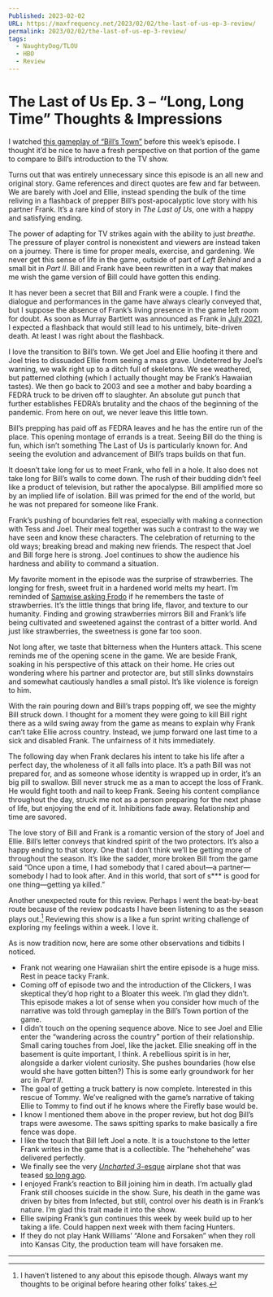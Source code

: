 ```yaml
---
Published: 2023-02-02
URL: https://maxfrequency.net/2023/02/02/the-last-of-us-ep-3-review/
permalink: 2023/02/02/the-last-of-us-ep-3-review/
tags:
  - NaughtyDog/TLOU
  - HBO
  - Review
---
```

# The Last of Us Ep. 3 – “Long, Long Time” Thoughts & Impressions

I watched [this gameplay of “Bill’s Town”](https://youtu.be/dyBA6JpCtkU) before this week’s episode. I thought it’d be nice to have a fresh perspective on that portion of the game to compare to Bill’s introduction to the TV show.

Turns out that was entirely unnecessary since this episode is an all new and original story. Game references and direct quotes are few and far between. We are barely with Joel and Ellie, instead spending the bulk of the time reliving in a flashback of prepper Bill’s post-apocalyptic love story with his partner Frank. It’s a rare kind of story in *The Last of Us*, one with a happy and satisfying ending.

The power of adapting for TV strikes again with the ability to just *breathe*. The pressure of player control is nonexistent and viewers are instead taken on a journey. There is time for proper meals, exercise, and gardening. We never get this sense of life in the game, outside of part of *Left Behind* and a small bit in *Part II*. Bill and Frank have been rewritten in a way that makes me wish the game version of Bill could have gotten this ending.

It has never been a secret that Bill and Frank were a couple. I find the dialogue and performances in the game have always clearly conveyed that, but I suppose the absence of Frank’s living presence in the game left room for doubt. As soon as Murray Bartlett was announced as Frank in [July 2021](https://deadline.com/2021/07/the-last-of-us-jeffrey-pierce-murray-bartlettt-con-oneill-hbo-series-video-game-1234793820/), I expected a flashback that would still lead to his untimely, bite-driven death. At least I was right about the flashback.

I love the transition to Bill’s town. We get Joel and Ellie hoofing it there and Joel tries to dissuaded Ellie from seeing a mass grave. Undeterred by Joel’s warning, we walk right up to a ditch full of skeletons. We see weathered, but patterned clothing (which I actually thought may be Frank’s Hawaiian tastes). We then go back to 2003 and see a mother and baby boarding a FEDRA truck to be driven off to slaughter. An absolute gut punch that further establishes FEDRA’s brutality and the chaos of the beginning of the pandemic. From here on out, we never leave this little town.

Bill’s prepping has paid off as FEDRA leaves and he has the entire run of the place. This opening montage of errands is a treat. Seeing Bill do the thing is fun, which isn’t something The Last of Us is particularly known for. And seeing the evolution and advancement of Bill’s traps builds on that fun.

It doesn’t take long for us to meet Frank, who fell in a hole. It also does not take long for Bill’s walls to come down. The rush of their budding didn’t feel like a product of television, but rather the apocalypse. Bill amplified more so by an implied life of isolation. Bill was primed for the end of the world, but he was not prepared for someone like Frank.

Frank’s pushing of boundaries felt real, especially with making a connection with Tess and Joel. Their meal together was such a contrast to the way we have seen and know these characters. The celebration of returning to the old ways; breaking bread and making new friends. The respect that Joel and Bill forge here is strong. Joel continues to show the audience his hardness and ability to command a situation.

My favorite moment in the episode was the surprise of strawberries. The longing for fresh, sweet fruit in a hardened world melts my heart. I’m reminded of [Samwise asking Frodo](https://youtube.com/watch?v=BKIgv8AhffA&t=51) if he remembers the taste of strawberries. It’s the little things that bring life, flavor, and texture to our humanity. Finding and growing strawberries mirrors Bill and Frank’s life being cultivated and sweetened against the contrast of a bitter world. And just like strawberries, the sweetness is gone far too soon.

Not long after, we taste that bitterness when the Hunters attack. This scene reminds me of the opening scene in the game. We are beside Frank, soaking in his perspective of this attack on their home. He cries out wondering where his partner and protector are, but still slinks downstairs and somewhat cautiously handles a small pistol. It’s like violence is foreign to him.

With the rain pouring down and Bill’s traps popping off, we see the mighty Bill struck down. I thought for a moment they were going to kill Bill right there as a wild swing away from the game as means to explain why Frank can’t take Ellie across country. Instead, we jump forward one last time to a sick and disabled Frank. The unfairness of it hits immediately.

The following day when Frank declares his intent to take his life after a perfect day, the wholeness of it all falls into place. It’s a path Bill was not prepared for, and as someone whose identity is wrapped up in order, it’s an big pill to swallow. Bill never struck me as a man to accept the loss of Frank. He would fight tooth and nail to keep Frank. Seeing his content compliance throughout the day, struck me not as a person preparing for the next phase of life, but enjoying the end of it. Inhibitions fade away. Relationship and time are savored.

The love story of Bill and Frank is a romantic version of the story of Joel and Ellie. Bill’s letter conveys that kindred spirit of the two protectors. It’s also a happy ending to that story. One that I don’t think we’ll be getting more of throughout the season. It’s like the sadder, more broken Bill from the game said “Once upon a time, I had somebody that I cared about—a partner—somebody I had to look after. And in this world, that sort of s*** is good for one thing—getting ya killed.”

Another unexpected route for this review. Perhaps I went the beat-by-beat route because of the review podcasts I have been listening to as the season plays out.[^1] Reviewing this show is a like a fun sprint writing challenge of exploring my feelings within a week. I love it.

As is now tradition now, here are some other observations and tidbits I noticed.

- Frank not wearing one Hawaiian shirt the entire episode is a huge miss. Rest in peace tacky Frank.
- Coming off of episode two and the introduction of the Clickers, I was skeptical they’d hop right to a Bloater this week. I’m glad they didn’t. This episode makes a lot of sense when you consider how much of the narrative was told through gameplay in the Bill’s Town portion of the game.
- I didn’t touch on the opening sequence above. Nice to see Joel and Ellie enter the “wandering across the country” portion of their relationship. Small caring touches from Joel, like the jacket. Ellie sneaking off in the basement is quite important, I think. A rebellious spirit is in her, alongside a darker violent curiosity. She pushes boundaries (how else would she have gotten bitten?) This is some early groundwork for her arc in *Part II*.
- The goal of getting a truck battery is now complete. Interested in this rescue of Tommy. We’ve realigned with the game’s narrative of taking Ellie to Tommy to find out if he knows where the Firefly base would be.
- I know I mentioned them above in the proper review, but hot dog Bill’s traps were awesome. The saws spitting sparks to make basically a fire fence was dope.
- I like the touch that Bill left Joel a note. It is a touchstone to the letter Frank writes in the game that is a collectible. The “hehehehehe” was delivered perfectly.
- We finally see the very [*Uncharted 3*-esque](https://www.mobygames.com/game/uncharted-3-drakes-deception/cover-art/gameCoverId,637827/) airplane shot that was teased [so long ago](https://twitter.com/Naughty_Dog/status/1442293121346248711).
- I enjoyed Frank’s reaction to Bill joining him in death. I’m actually glad Frank still chooses suicide in the show. Sure, his death in the game was driven by bites from Infected, but still, control over his death is in Frank’s nature. I’m glad this trait made it into the show.
- Ellie swiping Frank’s gun continues this week by week build up to her taking a life. Could happen next week with them facing Hunters.
- If they do not play Hank Williams’ “Alone and Forsaken” when they roll into Kansas City, the production team will have forsaken me.

---
[^1]: I haven’t listened to any about this episode though. Always want my thoughts to be original before hearing other folks’ takes.